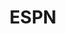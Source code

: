 ---
collection_archive: false
collection_awards: []
collection_category:
  - Portraits
  - Kids
  - Still Life + Details
  - Sports + Athletes
  - Studio
  - Editorial
  - Color
collection_content: >-
  “Disemboweled by an ATV, head butted by a horse: The painful stories behind
  Donald Cerrone’s injuries."


  Ahead of UFC 246 welterweight bout at the T Mobile Arena in Las Vegas, I
  headed out to Edgewood, NM to visit with Donald “Cowboy” Ceronne at his BMF
  (Bad Mother Fucker) ranch + gym.  
    
  As he faced off against the sport’s most popular and recognizable personality
  in Conor McGregor, Cerrone is a fighter’s fighter, holding the sports all time
  record of wins, bouts, and fights finished. He appeared calm, gracious, funny,
  and at peace with this stage of his career and the “biggest fight of his
  life.”


  Conceptually my goal was to create a portfolio of intimate portraits paired
  with studies of Cowboy’s injuries- tightly framed and appearing larger than
  life as abstractions of an anatomical landscape. It was an unexpected bonus
  that his 18 month old son “Danger” wanted to be a part of the project. His
  involvement and embrace with his father nicely bridges the gap between the
  landscape-like injury studies and portraits, leaving the viewer with a sense
  of intimate masculinity.
collection_cover: 'https://d1sf55qlb7p6hz.cloudfront.net/cowboy-6.jpg'
collection_cover_mobile: 'https://d1sf55qlb7p6hz.cloudfront.net/verticalcovers-16.jpg'
collection_description: >-
  “Disemboweled by an ATV, head butted by a horse: The painful stories behind
  Donald Cerrone’s injuries."


  A portfolio of intimate portraits paired with studies of Cowboy’s injuries
  appearing larger than life as abstractions of an anatomical landscape.
  Cowboy’s 18-month-old son Danger’s embrace with his father nicely bridges the
  gap between the landscape-like injuries and portraits, leaving the viewer with
  a sense of intimate masculinity.
collection_exhibition: []
collection_filter: Commissioned + Stock
collection_hidden: false
collection_meta: 'UFC 246: The Painful Stories Behind Donald “Cowboy” Cerrone’s Injuries'
collection_press: []
collection_preview:
  - 'https://d1sf55qlb7p6hz.cloudfront.net/espn_cowboy_covers-2.jpg'
  - 'https://d1sf55qlb7p6hz.cloudfront.net/espn_cowboy_covers-1.jpg'
  - 'https://d1sf55qlb7p6hz.cloudfront.net/espn_cowboy_covers-3.jpg'
  - 'https://d1sf55qlb7p6hz.cloudfront.net/espn_cowboy_covers-4.jpg'
cover_image: 'https://d1sf55qlb7p6hz.cloudfront.net/social-36.jpg'
date: ''
layout: blocks
logo: ''
navigation_theme: white
px_extra: true
slug: espn
theme_color: '#161518'
theme_color_all_works: '#F76969'
title: ESPN
collection_blocks:
  - _bookshop_name: collections/media-row-start
    row_alignment: between
  - _bookshop_name: collections/media-element
    block: media-element
    color: '#F1B784'
    image: 'https://d1sf55qlb7p6hz.cloudfront.net/cowboy-1.jpg'
    margin_left: '35'
    margin_right: ''
    margin_y: '100'
    width: '60'
  - _bookshop_name: collections/media-element
    block: media-element
    color: '#FCDDBA'
    image: 'https://d1sf55qlb7p6hz.cloudfront.net/cowboy-2.jpg'
    margin_left: '20'
    margin_y: '100'
    width: '30'
  - _bookshop_name: collections/media-element
    block: media-element
    color: '#DEB08E'
    image: 'https://d1sf55qlb7p6hz.cloudfront.net/cowboy-5.jpg'
    margin_left: '0'
    margin_right: '20'
    margin_y: '500'
    width: '25'
  - _bookshop_name: collections/media-element
    block: media-element
    color: '#B69565'
    image: 'https://d1sf55qlb7p6hz.cloudfront.net/cowboy-4.jpg'
    margin_left: '10'
    margin_right: '0'
    margin_y: '200'
    width: '50'
  - _bookshop_name: collections/media-element
    block: media-element
    color: '#B47D64'
    image: 'https://d1sf55qlb7p6hz.cloudfront.net/cowboy-3.jpg'
    margin_left: '25'
    margin_right: ''
    margin_y: '100'
    width: '60'
  - _bookshop_name: collections/media-row
    row_alignment: between
  - _bookshop_name: collections/media-element
    block: media-element
    color: '#9F7769'
    image: 'https://d1sf55qlb7p6hz.cloudfront.net/cowboy-6.jpg'
    margin_left: '15'
    margin_right: ''
    margin_y: '100'
    width: '33'
  - _bookshop_name: collections/media-element
    block: media-element
    color: '#663C2B'
    image: 'https://d1sf55qlb7p6hz.cloudfront.net/cowboy-7.jpg'
    margin_left: ''
    margin_right: '10'
    margin_y: '300'
    width: '33'
  - _bookshop_name: collections/media-row
    row_alignment: between
  - _bookshop_name: collections/media-element
    block: media-element
    color: '#E98A74'
    image: 'https://d1sf55qlb7p6hz.cloudfront.net/cowboy-8.jpg'
    margin_left: '20'
    margin_right: ''
    margin_y: '100'
    width: '60'
  - _bookshop_name: collections/media-row
    row_alignment: between
  - _bookshop_name: collections/media-element
    block: media-element
    color: '#ECBE9C'
    image: 'https://d1sf55qlb7p6hz.cloudfront.net/cowboy-9.jpg'
    margin_left: '5'
    margin_y: '100'
    width: '30'
  - _bookshop_name: collections/media-element
    block: media-element
    color: '#866254'
    image: 'https://d1sf55qlb7p6hz.cloudfront.net/cowboy-10.jpg'
    margin_left: ''
    margin_right: '25'
    margin_y: '500'
    width: '33'
  - _bookshop_name: collections/media-row
    row_alignment: between
  - _bookshop_name: collections/media-element
    block: media-element
    color: '#42312D'
    image: 'https://d1sf55qlb7p6hz.cloudfront.net/cowboy-11.jpg'
    margin_left: '30'
    margin_y: '100'
    width: '50'
  - _bookshop_name: collections/media-row
    row_alignment: between
  - _bookshop_name: collections/media-element
    block: media-element
    color: '#F1D0B6'
    image: 'https://d1sf55qlb7p6hz.cloudfront.net/cowboy-12.jpg'
    margin_left: '5'
    margin_right: ''
    margin_y: '100'
    width: '50'
  - _bookshop_name: collections/media-element
    block: media-element
    color: '#D1513A'
    image: 'https://d1sf55qlb7p6hz.cloudfront.net/cowboy-13.jpg'
    margin_right: '15'
    margin_y: '300'
    width: '20'
  - _bookshop_name: collections/media-element
    block: media-element
    color: '#B2805B'
    image: 'https://d1sf55qlb7p6hz.cloudfront.net/cowboy-15.jpg'
    margin_left: '40'
    margin_right: '5'
    margin_y: '100'
    width: '40'
  - _bookshop_name: collections/media-element
    block: media-element
    color: '#F4DFCC'
    image: 'https://d1sf55qlb7p6hz.cloudfront.net/cowboy-14.jpg'
    margin_left: '30'
    margin_right: '0'
    margin_y: '100'
    width: '33'
  - _bookshop_name: collections/media-row
    row_alignment: between
  - _bookshop_name: collections/media-element
    block: media-element
    color: '#5A2B21'
    image: 'https://d1sf55qlb7p6hz.cloudfront.net/cowboy-17.jpg'
    margin_left: '10'
    margin_y: '300'
    width: '40'
  - _bookshop_name: collections/media-element
    block: media-element
    color: '#D8875E'
    image: 'https://d1sf55qlb7p6hz.cloudfront.net/cowboy-16.jpg'
    margin_right: '15'
    margin_y: '100'
    width: '30'
  - _bookshop_name: collections/media-row
    row_alignment: between
---